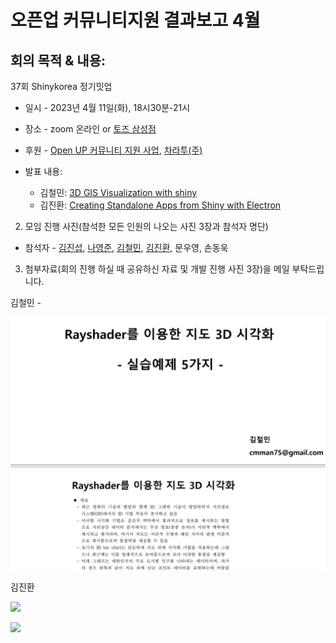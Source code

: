 # 오픈업 커뮤니티지원 결과보고 4월


## 회의 목적 & 내용: 

37회 Shinykorea 정기밋업

* 일시 - 2023년 4월 11일(화), 18시30분-21시

* 장소 - zoom 온라인 or [토즈 삼성점](https://map.naver.com/v5/search/%ED%86%A0%EC%A6%88%20%EC%82%BC%EC%84%B1%EC%A0%90/place/13442313?placePath=%3Fentry=pll%26from=nx%26fromNxList=true&c=15,0,0,0,dh)

* 후원 - [Open UP 커뮤니티 지원 사업](https://www.oss.kr/community_support_cm/show/2de472f0-6a84-4d5c-90f1-142231938d17?page=2), [차라투(주)](https://www.zarathu.com/)

* 발표 내용:
     + 김철민: [3D GIS Visualization with shiny](https://github.com/cmman75/Lecture/blob/main/2304_3D%EC%A7%80%EB%8F%84_%EB%A7%8C%EB%93%A4%EA%B8%B0/2304_R%20%EC%8A%A4%ED%84%B0%EB%94%94%20%EB%B0%9C%ED%91%9C_3D%EC%A7%80%EB%8F%84.pdf)
     + 김진환: [Creating Standalone Apps from Shiny with Electron](https://www-r--bloggers-com.cdn.ampproject.org/c/s/www.r-bloggers.com/2023/03/creating-standalone-apps-from-shiny-with-electron-2023-macos-m1/amp/) 


2. 모임 진행 사진(참석한 모든 인원의 나오는 사진 3장과 참석자 명단)

* 참석자 - [김진섭](https://github.com/jinseob2kim),  [나영준](https://github.com/YoungjunNa), [김철민](https://github.com/cmman75), [김진환](https://github.com/jhk0530), 문우영, 손동욱


3. 첨부자료(회의 진행 하실 때 공유하신 자료 및 개발 진행 사진 3장)을 메일 부탁드립니다.

김철민 - 

![](cm.png)



김진환 

![](https://i1.wp.com/user-images.githubusercontent.com/6457691/224862242-e7c2eac6-8ec4-4433-b5aa-d965bfda7cdc.png?zoom=1.5&w=450&ssl=1)


![](https://i2.wp.com/user-images.githubusercontent.com/6457691/224864937-74ace81c-1954-48b8-a135-3e44739169a8.png?zoom=1.5&w=450&ssl=1)

